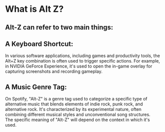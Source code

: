 # What is Alt Z?

## Alt-Z can refer to two main things:
## A Keyboard Shortcut:
In various software applications, including games and productivity tools, the Alt+Z key combination is often used to trigger specific actions. For example, in NVIDIA GeForce Experience, it's used to open the in-game overlay for capturing screenshots and recording gameplay.   
## A Music Genre Tag:
On Spotify, "Alt-Z" is a genre tag used to categorize a specific type of alternative music that blends elements of indie rock, punk rock, and alternative rock. It's characterized by its experimental nature, often combining different musical styles and unconventional song structures.   
The specific meaning of "Alt-Z" will depend on the context in which it's used.
